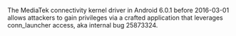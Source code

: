 The MediaTek connectivity kernel driver in Android 6.0.1 before 2016-03-01 allows attackers to gain privileges via a crafted application that leverages conn_launcher access, aka internal bug 25873324.